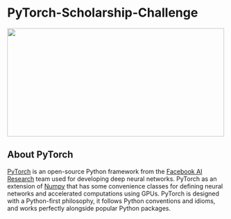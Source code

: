 # PyTorch-Scholarship-Challenge

<img src="https://s3.amazonaws.com/video.udacity-data.com/topher/2018/November/5be38bec_udacitypytorch-welcomepage-image-v2/udacitypytorch-welcomepage-image-v2.png" width = "500" height= "250"/>

## About PyTorch

[PyTorch](https://pytorch.org/) is an open-source Python framework from the [Facebook AI Research](https://research.fb.com/category/facebook-ai-research/) team used for developing deep neural networks. PyTorch as an extension of [Numpy](http://www.numpy.org/) that has some convenience classes for defining neural networks and accelerated computations using GPUs. PyTorch is designed with a Python-first philosophy, it follows Python conventions and idioms, and works perfectly alongside popular Python packages.
